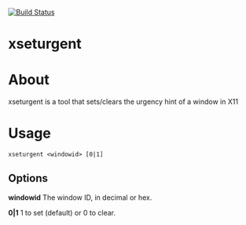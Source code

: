 [![Build Status](https://travis-ci.org/lpenz/xseturgent.png?branch=master)](https://travis-ci.org/lpenz/xseturgent) 

xseturgent
==========

# About

xseturgent is a tool that sets/clears the urgency hint of a window in X11


# Usage

~~~[.sh]
xseturgent <windowid> [0|1]
~~~

## Options

**windowid** The window ID, in decimal or hex.

**0|1** 1 to set (default) or 0 to clear.

